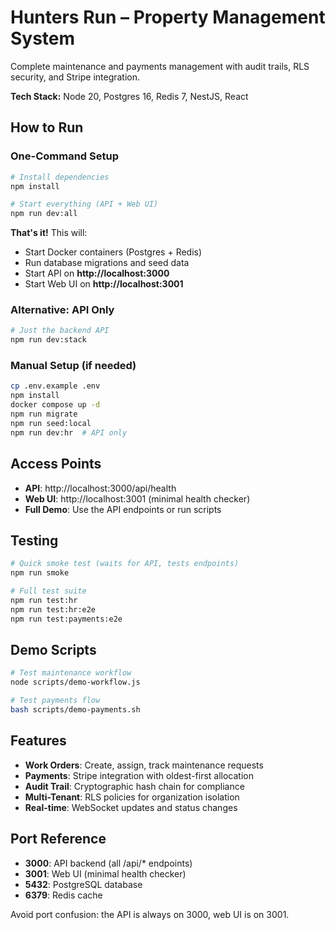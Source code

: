# Hunters Run – Property Management System

Complete maintenance and payments management with audit trails, RLS security, and Stripe integration.

**Tech Stack:** Node 20, Postgres 16, Redis 7, NestJS, React

## How to Run

### One-Command Setup
```bash
# Install dependencies
npm install

# Start everything (API + Web UI)
npm run dev:all
```

**That's it!** This will:
- Start Docker containers (Postgres + Redis)
- Run database migrations and seed data
- Start API on **http://localhost:3000**
- Start Web UI on **http://localhost:3001**

### Alternative: API Only
```bash
# Just the backend API
npm run dev:stack
```

### Manual Setup (if needed)
```bash
cp .env.example .env
npm install
docker compose up -d
npm run migrate
npm run seed:local
npm run dev:hr  # API only
```

## Access Points

- **API**: http://localhost:3000/api/health
- **Web UI**: http://localhost:3001 (minimal health checker)
- **Full Demo**: Use the API endpoints or run scripts

## Testing

```bash
# Quick smoke test (waits for API, tests endpoints)
npm run smoke

# Full test suite
npm run test:hr
npm run test:hr:e2e
npm run test:payments:e2e
```

## Demo Scripts

```bash
# Test maintenance workflow
node scripts/demo-workflow.js

# Test payments flow
bash scripts/demo-payments.sh
```

## Features

- **Work Orders**: Create, assign, track maintenance requests
- **Payments**: Stripe integration with oldest-first allocation
- **Audit Trail**: Cryptographic hash chain for compliance
- **Multi-Tenant**: RLS policies for organization isolation
- **Real-time**: WebSocket updates and status changes

## Port Reference

- **3000**: API backend (all /api/* endpoints)
- **3001**: Web UI (minimal health checker)
- **5432**: PostgreSQL database
- **6379**: Redis cache

Avoid port confusion: the API is always on 3000, web UI is on 3001.